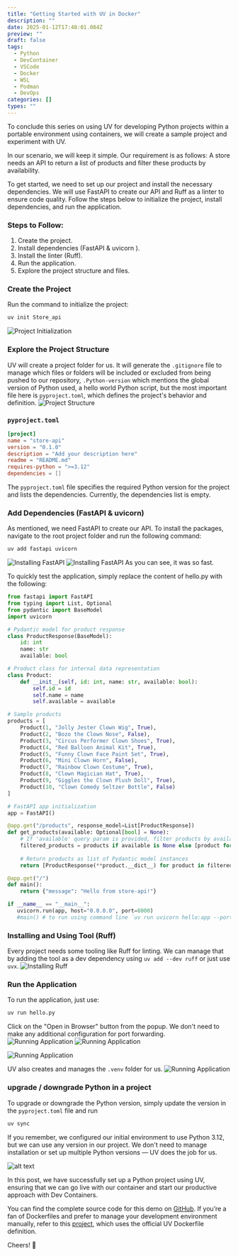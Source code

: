 ```yaml
---
title: "Getting Started with UV in Docker"
description: ""
date: 2025-01-12T17:48:01.084Z
preview: ""
draft: false
tags: 
  - Python
  - DevContainer
  - VSCode
  - Docker
  - WSL
  - Podman
  - DevOps
categories: []
types: ""
---
```


To conclude this series on using UV for developing Python projects within a portable environment using containers, we will create a sample project and experiment with UV.

In our scenario, we will keep it simple. Our requirement is as follows:
A store needs an API to return a list of products and filter these products by availability.

To get started, we need to set up our project and install the necessary dependencies. We will use FastAPI to create our API and Ruff as a linter to ensure code quality. Follow the steps below to initialize the project, install dependencies, and run the application.

### Steps to Follow:
1. Create the project.
2. Install dependencies (FastAPI & uvicorn ).
3. Install the linter (Ruff).
4. Run the application.
5. Explore the project structure and files.

### Create the Project

Run the command to initialize the project:

```sh
uv init Store_api
```

![Project Initialization](/images/post3/image.png)

### Explore the Project Structure
UV will create a project folder for us. It will generate the `.gitignore` file to manage which files or folders will be included or excluded from being pushed to our repository, `.Python-version` which mentions the global version of Python used, a hello world Python script, but the most important file here is `pyproject.toml`, which defines the project's behavior and definition.
![Project Structure](/images/post3/image-1.png)
### `pyproject.toml`

```toml
[project]
name = "store-api"
version = "0.1.0"
description = "Add your description here"
readme = "README.md"
requires-python = ">=3.12"
dependencies = []
```

The `pyproject.toml` file specifies the required Python version for the project and lists the dependencies. Currently, the dependencies list is empty.

### Add Dependencies (FastAPI & uvicorn)

As mentioned, we need FastAPI to create our API. To install the packages, navigate to the root project folder and run the following command:

```sh
uv add fastapi uvicorn
```
![Installing FastAPI](/images/post3/image-2.png)
![Installing FastAPI](/images/post3/image-3.png)
As you can see, it was so fast.

To quickly test the application, simply replace the content of hello.py with the following:

```Python
from fastapi import FastAPI
from typing import List, Optional
from pydantic import BaseModel
import uvicorn

# Pydantic model for product response
class ProductResponse(BaseModel):
    id: int
    name: str
    available: bool

# Product class for internal data representation
class Product:
    def __init__(self, id: int, name: str, available: bool):
        self.id = id
        self.name = name
        self.available = available

# Sample products
products = [
    Product(1, "Jolly Jester Clown Wig", True),
    Product(2, "Bozo the Clown Nose", False),
    Product(3, "Circus Performer Clown Shoes", True),
    Product(4, "Red Balloon Animal Kit", True),
    Product(5, "Funny Clown Face Paint Set", True),
    Product(6, "Mini Clown Horn", False),
    Product(7, "Rainbow Clown Costume", True),
    Product(8, "Clown Magician Hat", True),
    Product(9, "Giggles the Clown Plush Doll", True),
    Product(10, "Clown Comedy Seltzer Bottle", False)
]

# FastAPI app initialization
app = FastAPI()

@app.get("/products", response_model=List[ProductResponse])
def get_products(available: Optional[bool] = None):
    # If 'available' query param is provided, filter products by availability
    filtered_products = products if available is None else [product for product in products if product.available == available]
    
    # Return products as list of Pydantic model instances
    return [ProductResponse(**product.__dict__) for product in filtered_products]

@app.get("/")
def main():
    return {"message": "Hello from store-api!"}

if __name__ == "__main__":
   uvicorn.run(app, host="0.0.0.0", port=8000)
   #main() # to run using command line `uv run uvicorn hello:app --port 8000`

```
### Installing and Using Tool (Ruff)
Every project needs some tooling like Ruff for linting. We can manage that by adding the tool as a dev dependency using `uv add --dev ruff` or just use `uvx`.
![Installing Ruff](/images/post3/image-4.png)

### Run the Application
To run the application, just use:
```sh
uv run hello.py
```
Click on the "Open in Browser" button from the popup. We don't need to make any additional configuration for port forwarding.
![Running Application](/images/post3/image-5.png)
![Running Application](/images/post3/image-6.png)

![Running Application](/images/post3/image-7.png)

UV also creates and manages the `.venv` folder for us.
![Running Application](/images/post3/image-8.png)

### upgrade / downgrade Python in a project
To upgrade or downgrade the Python version, simply update the version in the `pyproject.toml` file and run 
```sh
uv sync
```
If you remember, we configured our initial environment to use Python 3.12, but we can use any version in our project. We don't need to manage installation or set up multiple Python versions — UV does the job for us.

![alt text](/images/post3/image15.png)



In this post, we have successfully set up a Python project using UV, ensuring that we can go live with our container and start our productive approach with Dev Containers.

You can find the complete source code for this demo on [GitHub](https://github.com/agentifyanchor/uv_docker_lab01). If you’re a fan of Dockerfiles and prefer to manage your development environment manually, refer to this [project](https://github.com/agentifyanchor/uv_docker_lab02), which uses the official UV Dockerfile definition. 

Cheers! 🍻
